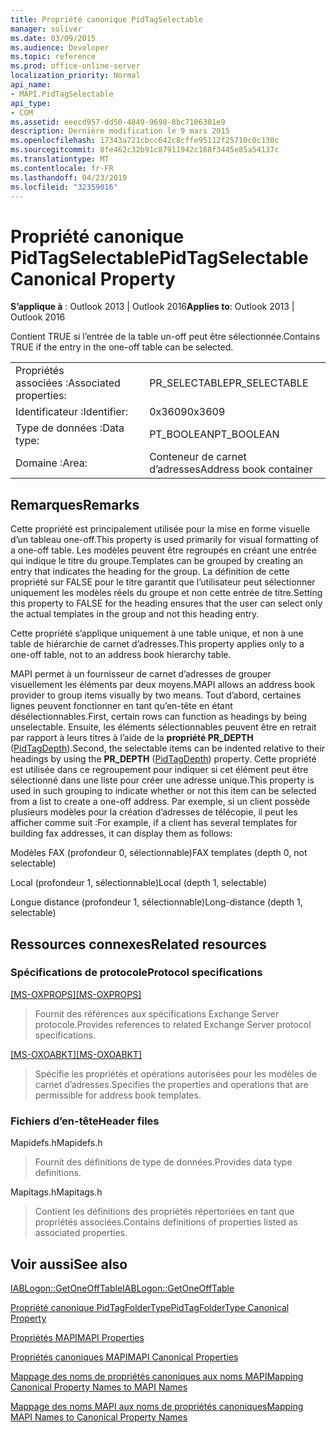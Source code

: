 ```yaml
---
title: Propriété canonique PidTagSelectable
manager: soliver
ms.date: 03/09/2015
ms.audience: Developer
ms.topic: reference
ms.prod: office-online-server
localization_priority: Normal
api_name:
- MAPI.PidTagSelectable
api_type:
- COM
ms.assetid: eeecd957-dd50-4849-9698-8bc7106301e9
description: Dernière modification le 9 mars 2015
ms.openlocfilehash: 17343a721cbcc642c8cffe95112f25710c0c130c
ms.sourcegitcommit: 8fe462c32b91c87911942c188f3445e85a54137c
ms.translationtype: MT
ms.contentlocale: fr-FR
ms.lasthandoff: 04/23/2019
ms.locfileid: "32359016"
---
```

# <a name="pidtagselectable-canonical-property"></a><span data-ttu-id="da184-103">Propriété canonique PidTagSelectable</span><span class="sxs-lookup"><span data-stu-id="da184-103">PidTagSelectable Canonical Property</span></span>

  
  
<span data-ttu-id="da184-104">**S’applique à** : Outlook 2013 | Outlook 2016</span><span class="sxs-lookup"><span data-stu-id="da184-104">**Applies to**: Outlook 2013 | Outlook 2016</span></span> 
  
<span data-ttu-id="da184-105">Contient TRUE si l’entrée de la table un-off peut être sélectionnée.</span><span class="sxs-lookup"><span data-stu-id="da184-105">Contains TRUE if the entry in the one-off table can be selected.</span></span> 
  
|||
|:-----|:-----|
|<span data-ttu-id="da184-106">Propriétés associées :</span><span class="sxs-lookup"><span data-stu-id="da184-106">Associated properties:</span></span>  <br/> |<span data-ttu-id="da184-107">PR_SELECTABLE</span><span class="sxs-lookup"><span data-stu-id="da184-107">PR_SELECTABLE</span></span>  <br/> |
|<span data-ttu-id="da184-108">Identificateur :</span><span class="sxs-lookup"><span data-stu-id="da184-108">Identifier:</span></span>  <br/> |<span data-ttu-id="da184-109">0x3609</span><span class="sxs-lookup"><span data-stu-id="da184-109">0x3609</span></span>  <br/> |
|<span data-ttu-id="da184-110">Type de données :</span><span class="sxs-lookup"><span data-stu-id="da184-110">Data type:</span></span>  <br/> |<span data-ttu-id="da184-111">PT_BOOLEAN</span><span class="sxs-lookup"><span data-stu-id="da184-111">PT_BOOLEAN</span></span>  <br/> |
|<span data-ttu-id="da184-112">Domaine :</span><span class="sxs-lookup"><span data-stu-id="da184-112">Area:</span></span>  <br/> |<span data-ttu-id="da184-113">Conteneur de carnet d’adresses</span><span class="sxs-lookup"><span data-stu-id="da184-113">Address book container</span></span>  <br/> |
   
## <a name="remarks"></a><span data-ttu-id="da184-114">Remarques</span><span class="sxs-lookup"><span data-stu-id="da184-114">Remarks</span></span>

<span data-ttu-id="da184-115">Cette propriété est principalement utilisée pour la mise en forme visuelle d’un tableau one-off.</span><span class="sxs-lookup"><span data-stu-id="da184-115">This property is used primarily for visual formatting of a one-off table.</span></span> <span data-ttu-id="da184-116">Les modèles peuvent être regroupés en créant une entrée qui indique le titre du groupe.</span><span class="sxs-lookup"><span data-stu-id="da184-116">Templates can be grouped by creating an entry that indicates the heading for the group.</span></span> <span data-ttu-id="da184-117">La définition de cette propriété sur FALSE pour le titre garantit que l’utilisateur peut sélectionner uniquement les modèles réels du groupe et non cette entrée de titre.</span><span class="sxs-lookup"><span data-stu-id="da184-117">Setting this property to FALSE for the heading ensures that the user can select only the actual templates in the group and not this heading entry.</span></span> 
  
<span data-ttu-id="da184-118">Cette propriété s’applique uniquement à une table unique, et non à une table de hiérarchie de carnet d’adresses.</span><span class="sxs-lookup"><span data-stu-id="da184-118">This property applies only to a one-off table, not to an address book hierarchy table.</span></span> 
  
<span data-ttu-id="da184-119">MAPI permet à un fournisseur de carnet d’adresses de grouper visuellement les éléments par deux moyens.</span><span class="sxs-lookup"><span data-stu-id="da184-119">MAPI allows an address book provider to group items visually by two means.</span></span> <span data-ttu-id="da184-120">Tout d’abord, certaines lignes peuvent fonctionner en tant qu’en-tête en étant désélectionnables.</span><span class="sxs-lookup"><span data-stu-id="da184-120">First, certain rows can function as headings by being unselectable.</span></span> <span data-ttu-id="da184-121">Ensuite, les éléments sélectionnables peuvent être en retrait par rapport à leurs titres à l’aide de la **propriété PR_DEPTH** ([PidTagDepth](pidtagdepth-canonical-property.md)).</span><span class="sxs-lookup"><span data-stu-id="da184-121">Second, the selectable items can be indented relative to their headings by using the **PR_DEPTH** ([PidTagDepth](pidtagdepth-canonical-property.md)) property.</span></span> <span data-ttu-id="da184-122">Cette propriété est utilisée dans ce regroupement pour indiquer si cet élément peut être sélectionné dans une liste pour créer une adresse unique.</span><span class="sxs-lookup"><span data-stu-id="da184-122">This property is used in such grouping to indicate whether or not this item can be selected from a list to create a one-off address.</span></span> <span data-ttu-id="da184-123">Par exemple, si un client possède plusieurs modèles pour la création d’adresses de télécopie, il peut les afficher comme suit :</span><span class="sxs-lookup"><span data-stu-id="da184-123">For example, if a client has several templates for building fax addresses, it can display them as follows:</span></span> 
  
<span data-ttu-id="da184-124">Modèles FAX (profondeur 0, sélectionnable)</span><span class="sxs-lookup"><span data-stu-id="da184-124">FAX templates (depth 0, not selectable)</span></span>
  
 <span data-ttu-id="da184-125">Local (profondeur 1, sélectionnable)</span><span class="sxs-lookup"><span data-stu-id="da184-125">Local (depth 1, selectable)</span></span> 
  
 <span data-ttu-id="da184-126">Longue distance (profondeur 1, sélectionnable)</span><span class="sxs-lookup"><span data-stu-id="da184-126">Long-distance (depth 1, selectable)</span></span> 
  
## <a name="related-resources"></a><span data-ttu-id="da184-127">Ressources connexes</span><span class="sxs-lookup"><span data-stu-id="da184-127">Related resources</span></span>

### <a name="protocol-specifications"></a><span data-ttu-id="da184-128">Spécifications de protocole</span><span class="sxs-lookup"><span data-stu-id="da184-128">Protocol specifications</span></span>

<span data-ttu-id="da184-129">[[MS-OXPROPS]](https://msdn.microsoft.com/library/f6ab1613-aefe-447d-a49c-18217230b148%28Office.15%29.aspx)</span><span class="sxs-lookup"><span data-stu-id="da184-129">[[MS-OXPROPS]](https://msdn.microsoft.com/library/f6ab1613-aefe-447d-a49c-18217230b148%28Office.15%29.aspx)</span></span>
  
> <span data-ttu-id="da184-130">Fournit des références aux spécifications Exchange Server protocole.</span><span class="sxs-lookup"><span data-stu-id="da184-130">Provides references to related Exchange Server protocol specifications.</span></span>
    
<span data-ttu-id="da184-131">[[MS-OXOABKT]](https://msdn.microsoft.com/library/cd5a3e78-1eeb-4a75-88eb-e82c8c96ff31%28Office.15%29.aspx)</span><span class="sxs-lookup"><span data-stu-id="da184-131">[[MS-OXOABKT]](https://msdn.microsoft.com/library/cd5a3e78-1eeb-4a75-88eb-e82c8c96ff31%28Office.15%29.aspx)</span></span>
  
> <span data-ttu-id="da184-132">Spécifie les propriétés et opérations autorisées pour les modèles de carnet d’adresses.</span><span class="sxs-lookup"><span data-stu-id="da184-132">Specifies the properties and operations that are permissible for address book templates.</span></span>
    
### <a name="header-files"></a><span data-ttu-id="da184-133">Fichiers d’en-tête</span><span class="sxs-lookup"><span data-stu-id="da184-133">Header files</span></span>

<span data-ttu-id="da184-134">Mapidefs.h</span><span class="sxs-lookup"><span data-stu-id="da184-134">Mapidefs.h</span></span>
  
> <span data-ttu-id="da184-135">Fournit des définitions de type de données.</span><span class="sxs-lookup"><span data-stu-id="da184-135">Provides data type definitions.</span></span>
    
<span data-ttu-id="da184-136">Mapitags.h</span><span class="sxs-lookup"><span data-stu-id="da184-136">Mapitags.h</span></span>
  
> <span data-ttu-id="da184-137">Contient les définitions des propriétés répertoriées en tant que propriétés associées.</span><span class="sxs-lookup"><span data-stu-id="da184-137">Contains definitions of properties listed as associated properties.</span></span>
    
## <a name="see-also"></a><span data-ttu-id="da184-138">Voir aussi</span><span class="sxs-lookup"><span data-stu-id="da184-138">See also</span></span>



[<span data-ttu-id="da184-139">IABLogon::GetOneOffTable</span><span class="sxs-lookup"><span data-stu-id="da184-139">IABLogon::GetOneOffTable</span></span>](iablogon-getoneofftable.md)
  
[<span data-ttu-id="da184-140">Propriété canonique PidTagFolderType</span><span class="sxs-lookup"><span data-stu-id="da184-140">PidTagFolderType Canonical Property</span></span>](pidtagfoldertype-canonical-property.md)


[<span data-ttu-id="da184-141">Propriétés MAPI</span><span class="sxs-lookup"><span data-stu-id="da184-141">MAPI Properties</span></span>](mapi-properties.md)
  
[<span data-ttu-id="da184-142">Propriétés canoniques MAPI</span><span class="sxs-lookup"><span data-stu-id="da184-142">MAPI Canonical Properties</span></span>](mapi-canonical-properties.md)
  
[<span data-ttu-id="da184-143">Mappage des noms de propriétés canoniques aux noms MAPI</span><span class="sxs-lookup"><span data-stu-id="da184-143">Mapping Canonical Property Names to MAPI Names</span></span>](mapping-canonical-property-names-to-mapi-names.md)
  
[<span data-ttu-id="da184-144">Mappage des noms MAPI aux noms de propriétés canoniques</span><span class="sxs-lookup"><span data-stu-id="da184-144">Mapping MAPI Names to Canonical Property Names</span></span>](mapping-mapi-names-to-canonical-property-names.md)

